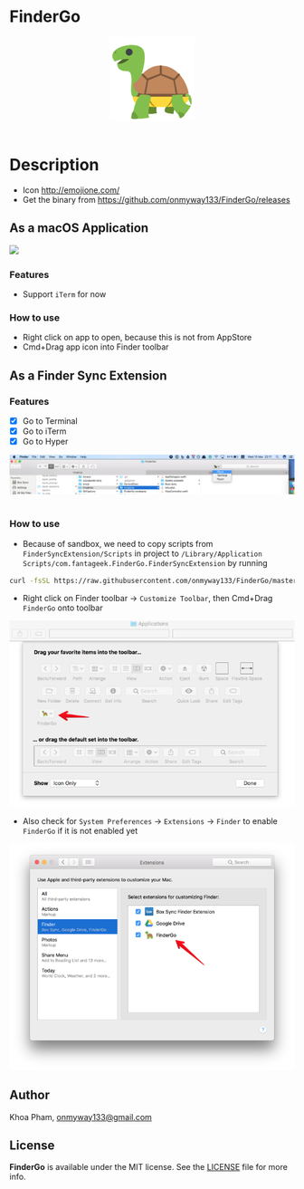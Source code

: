 # FinderGo

<div align = "center">
<img src="Images/Icon.png" width="150" height="150" />
<br>
<br>
</div>

# Description

- Icon http://emojione.com/
- Get the binary from https://github.com/onmyway133/FinderGo/releases

## As a macOS Application

![](Images/go1.gif)

### Features

- Support `iTerm` for now

### How to use
- Right click on app to open, because this is not from AppStore
- Cmd+Drag app icon into Finder toolbar

## As a Finder Sync Extension

### Features

- [x] Go to Terminal
- [x] Go to iTerm
- [x] Go to Hyper

<div align = "center">
<img src="Images/screenshot2.png" />
<br>
<br>
</div>

### How to use

- Because of sandbox, we need to copy scripts from `FinderSyncExtension/Scripts` in project to `/Library/Application Scripts/com.fantageek.FinderGo.FinderSyncExtension` by running 

```sh
curl -fsSL https://raw.githubusercontent.com/onmyway133/FinderGo/master/install.sh | sh
```

- Right click on Finder toolbar -> `Customize Toolbar`, then Cmd+Drag `FinderGo` onto toolbar

![](Images/toolbar.png)

- Also check for `System Preferences` -> `Extensions` -> `Finder` to enable `FinderGo` if it is not enabled yet

![](Images/extension.png)

## Author

Khoa Pham, onmyway133@gmail.com

## License

**FinderGo** is available under the MIT license. See the [LICENSE](https://github.com/onmyway133/FinderGo/blob/master/LICENSE.md) file for more info.